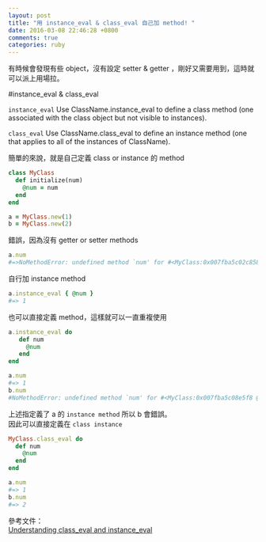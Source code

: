```yaml
---
layout: post
title: "用 instance_eval & class_eval 自己加 method! "
date: 2016-03-08 22:46:28 +0800
comments: true
categories: ruby
---
```


有時候會發現有些 object，沒有設定 setter & getter ，剛好又需要用到，這時就可以派上用場拉。

<!-- more -->

#instance_eval & class_eval

`instance_eval` Use ClassName.instance_eval to define a class method (one associated with the class object but not visible to instances).

`class_eval` Use ClassName.class_eval to define an instance method (one that applies to all of the instances of ClassName).

簡單的來說，就是自己定義 class or instance 的 method

```ruby
class MyClass
  def initialize(num)
    @num = num
  end
end

a = MyClass.new(1)
b = MyClass.new(2)
```

錯誤，因為沒有 getter or setter methods

```ruby
a.num
#=>NoMethodError: undefined method `num' for #<MyClass:0x007fba5c02c858 @num="1">
```

自行加 instance method

```ruby
a.instance_eval { @num }
#=> 1
```

也可以直接定義 method，這樣就可以一直重複使用  

```ruby
a.instance_eval do
   def num
     @num
   end
end

a.num
#=> 1
b.num
#NoMethodError: undefined method `num' for #<MyClass:0x007fba5c08e5f8 @num="2">
```

上述指定義了 a 的 `instance method` 所以 b 會錯誤。  
因此可以直接定義在 `class instance`


```ruby
MyClass.class_eval do
  def num
  	@num
  end
end

a.num
#=> 1
b.num
#=> 2
```

參考文件：  
[Understanding class_eval and instance_eval](http://web.stanford.edu/~ouster/cgi-bin/cs142-winter15/classEval.php)